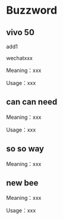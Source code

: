 # Buzzword

<!-- ... -->

## vivo 50

add1

wechatxxx

Meaning：xxx

Usage：xxx

## can can need

Meaning：xxx

Usage：xxx

<!-- ... -->

## so so way

Meaning：xxx


## new bee

Meaning：xxx

Usage：xxx
